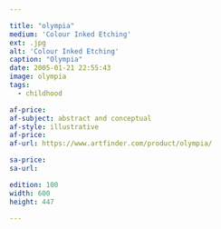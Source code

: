 ```yaml
---

title: "olympia"
medium: 'Colour Inked Etching'
ext: .jpg
alt: 'Colour Inked Etching'
caption: "Olympia"
date: 2005-01-21 22:55:43
image: olympia
tags:
  - childhood

af-price:
af-subject: abstract and conceptual
af-style: illustrative
af-price:
af-url: https://www.artfinder.com/product/olympia/

sa-price:
sa-url:

edition: 100
width: 600
height: 447

---
```

